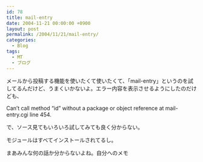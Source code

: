 ```yaml
---
id: 78
title: mail-entry
date: 2004-11-21 00:00:00 +0900
layout: post
permalink: /2004/11/21/mail-entry/
categories:
  - Blog
tags:
  - MT
  - ブログ
---
```

メールから投稿する機能を使いたくて使いたくて、「mail-entry」というのを試してるんだけど、うまくいかないよ。エラー内容を表示させるようにしたのだけども、
  
Can&#8217;t call method &#8220;id&#8221; without a package or object reference at mail-entry.cgi line 454.
  
で、ソース見てもいろいろ試してみても良く分からない。
  
モジュールはすべてインストールされてるし。
  
まあみんな何の話か分からないよね。自分へのメモ
